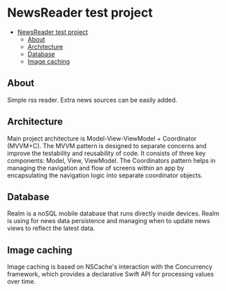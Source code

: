 # NewsReader test project

- [NewsReader test project](#news-reader)
  - [About](#about)
  - [Architecture](#architecture)
  - [Database](#database)
  - [Image caching](#image-caching)


## About
Simple rss reader. Extra news sources can be easily added. 

## Architecture
Main project architecture is Model-View-ViewModel + Coordinator (MVVM+C). The MVVM pattern is designed to separate concerns and improve the testability and reusability of code. It consists of three key components: Model, View, ViewModel. The Coordinators pattern helps in managing the navigation and flow of screens within an app by encapsulating the navigation logic into separate coordinator objects.

## Database
Realm is a noSQL mobile database that runs directly inside devices. Realm is using for news data persistence and managing when to update news views to reflect the latest data.

## Image caching
Image caching is based on NSCache's interaction with the Concurrency framework, which provides a declarative Swift API for processing values ​​over time.
